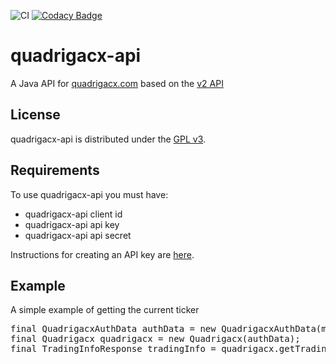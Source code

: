 ![CI](https://github.com/teverett/quadrigacx-api/workflows/CI/badge.svg)
[![Codacy Badge](https://api.codacy.com/project/badge/Grade/6a0e9f8f626847319964d1a102382b12)](https://www.codacy.com/app/teverett/quadrigacx-api?utm_source=github.com&amp;utm_medium=referral&amp;utm_content=teverett/quadrigacx-api&amp;utm_campaign=Badge_Grade)

# quadrigacx-api
A Java API for [quadrigacx.com](https://www.quadrigacx.com/) based on the [v2 API](https://www.quadrigacx.com/api_info)

## License

quadrigacx-api is distributed under the [GPL v3](https://www.gnu.org/licenses/gpl-3.0.en.html).

## Requirements

To use quadrigacx-api you must have:

* quadrigacx-api client id
* quadrigacx-api api key
* quadrigacx-api api secret

Instructions for creating an API key are [here](https://www.quadrigacx.com/api_info).

## Example

A simple example of getting the current ticker

<pre>
final QuadrigacxAuthData authData = new QuadrigacxAuthData(myKey, mySecret, myClientID);
final Quadrigacx quadrigacx = new Quadrigacx(authData);
final TradingInfoResponse tradingInfo = quadrigacx.getTradingInfo(Quadrigacx.Book.btc_cad);
</pre>




